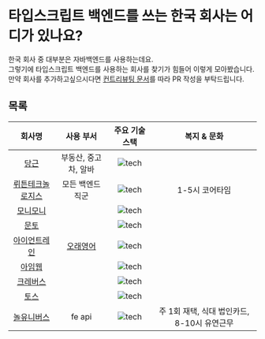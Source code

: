 # 타입스크립트 백엔드를 쓰는 한국 회사는 어디가 있나요?

한국 회사 중 대부분은 자바백엔드를 사용하는데요.  
그렇기에 타입스크립트 백엔드를 사용하는 회사를 찾기가 힘들어 이렇게 모아봤습니다.  
만약 회사를 추가하고싶으시다면 [컨트리뷰팅 문서](./CONTRIBUTING.md)를 따라 PR 작성을 부탁드립니다.

## 목록

|                                  회사명                                  |                   사용 부서                    |                               주요 기술 스택                                |  복지 & 문화   |
| :----------------------------------------------------------------------: | :--------------------------------------------: | :-------------------------------------------------------------------------: | :------------: |
|                  [당근](https://about.daangn.com/jobs/)                  |              부동산, 중고차, 알바              |    ![tech](https://skillicons.dev/icons?i=ts,nodejs,express&theme=light)    |                |
|     [뤼튼테크놀로지스](https://wrtn.career.greetinghr.com/en/career)     |                모든 백엔드 직군                | ![tech](https://skillicons.dev/icons?i=ts,express,nestjs,mongo&theme=light) | 1-5시 코어타임 |
| [모니모니](https://www.monymony.co/d88775ef-388d-417c-9cd4-3510bd2e8133) |                                                |    ![tech](https://skillicons.dev/icons?i=ts,nodejs,graphql&theme=light)    |                |
|             [문토](https://people.munto.kr/nodejs-developer)             |                                                | ![tech](https://skillicons.dev/icons?i=ts,nodejs,nestjs,prisma&theme=light) |                |
|              [아이언트레인](https://blog.irontrain.co.kr/)               | [오래영어](https://www.longedu.co.kr/default/) |       ![tech](https://skillicons.dev/icons?i=ts,express&theme=light)        |                |
|                    [아임웹](https://recruit.imweb.me)                    |                                                |     ![tech](https://skillicons.dev/icons?i=ts,nodejs,nest&theme=light)      |                |
|    [크레버스](https://www.jobkorea.co.kr/Recruit/Co_Read/C/38612178)     |                                                |    ![tech](https://skillicons.dev/icons?i=ts,nodejs,nestjs&theme=light)     |                |
|                   [토스](https://toss.im/career/jobs)                    |                                                |        ![tech](https://skillicons.dev/icons?i=ts,nodejs&theme=light)        |                |
|                 [놀유니버스](https://nol-universe.com/)                  |        fe api        |     ![tech](https://skillicons.dev/icons?i=ts,nodejs,nest&theme=light)      | 주 1회 재택, 식대 법인카드, 8-10시 유연근무 |
